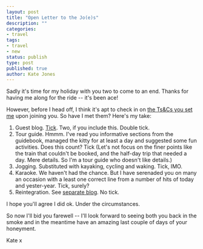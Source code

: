 ```yaml
---
layout: post
title: "Open Letter to the Jo(e)s"
description: ""
categories:
- travel
tags:
- travel
- new
status: publish
type: post
published: true
author: Kate Jones
---
```


Sadly it's time for my holiday with you two to come to an end. Thanks for having me along for the ride -- it's been ace!

However, before I head off, I think it's apt to check in on [the Ts&Cs you set me](/posts/dear-kate/) upon joining you. So have I met them? Here's my take:

1. Guest blog. [Tick](/posts/foray-to-the-bay). Two, if you include this. Double tick.
1. Tour guide. Hmmm. I've read you informative sections from the guidebook, managed the kitty for at least a day and suggested some fun activities. Does this count? Tick (Let's not focus on the finer points like the train that couldn't be booked, and the half-day trip that needed a day. Mere details. So I'm a tour guide who doesn't like details.)
1. Jogging. Substituted with kayaking, cycling and waking. Tick, IMO. 
1. Karaoke. We haven't had the chance. But I have serenaded you on many an occasion with a least one correct line from a number of hits of today and yester-year. Tick, surely? 
1. Reintegration. See [separate blog](/posts/the-joes-reintegration-programme/). No tick.

I hope you'll agree I did ok. Under the circumstances.

So now I'll bid you farewell -- I'll look forward to seeing both you back in the smoke and in the meantime have an amazing last couple of days of your honeyment.

Kate x